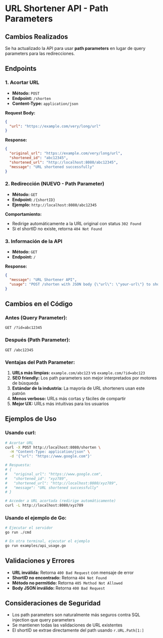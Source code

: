 # URL Shortener API - Path Parameters

## Cambios Realizados

Se ha actualizado la API para usar **path parameters** en lugar de query parameters para las redirecciones.

## Endpoints

### 1. Acortar URL

- **Método:** `POST`
- **Endpoint:** `/shorten`
- **Content-Type:** `application/json`

**Request Body:**

```json
{
  "url": "https://example.com/very/long/url"
}
```

**Response:**

```json
{
  "original_url": "https://example.com/very/long/url",
  "shortened_id": "abc12345",
  "shortened_url": "http://localhost:8080/abc12345",
  "message": "URL shortened successfully"
}
```

### 2. Redirección (NUEVO - Path Parameter)

- **Método:** `GET`
- **Endpoint:** `/{shortID}`
- **Ejemplo:** `http://localhost:8080/abc12345`

**Comportamiento:**

- Redirige automáticamente a la URL original con status `302 Found`
- Si el shortID no existe, retorna `404 Not Found`

### 3. Información de la API

- **Método:** `GET`
- **Endpoint:** `/`

**Response:**

```json
{
  "message": "URL Shortener API",
  "usage": "POST /shorten with JSON body {\"url\": \"your-url\"} to shorten, GET /{shortID} to redirect"
}
```

## Cambios en el Código

### Antes (Query Parameter):

```
GET /?id=abc12345
```

### Después (Path Parameter):

```
GET /abc12345
```

### Ventajas del Path Parameter:

1. **URLs más limpias:** `example.com/abc123` vs `example.com/?id=abc123`
2. **SEO friendly:** Los path parameters son mejor interpretados por motores de búsqueda
3. **Estándar de la industria:** La mayoría de URL shorteners usan este patrón
4. **Menos verboso:** URLs más cortas y fáciles de compartir
5. **Mejor UX:** URLs más intuitivas para los usuarios

## Ejemplos de Uso

### Usando curl:

```bash
# Acortar URL
curl -X POST http://localhost:8080/shorten \
  -H "Content-Type: application/json" \
  -d '{"url": "https://www.google.com"}'

# Respuesta:
# {
#   "original_url": "https://www.google.com",
#   "shortened_id": "xyz789",
#   "shortened_url": "http://localhost:8080/xyz789",
#   "message": "URL shortened successfully"
# }

# Acceder a URL acortada (redirige automáticamente)
curl -L http://localhost:8080/xyz789
```

### Usando el ejemplo de Go:

```bash
# Ejecutar el servidor
go run ./cmd

# En otra terminal, ejecutar el ejemplo
go run examples/api_usage.go
```

## Validaciones y Errores

- **URL inválida:** Retorna `400 Bad Request` con mensaje de error
- **ShortID no encontrado:** Retorna `404 Not Found`
- **Método no permitido:** Retorna `405 Method Not Allowed`
- **Body JSON inválido:** Retorna `400 Bad Request`

## Consideraciones de Seguridad

- Los path parameters son naturalmente más seguros contra SQL injection que query parameters
- Se mantienen todas las validaciones de URL existentes
- El shortID se extrae directamente del path usando `r.URL.Path[1:]`

